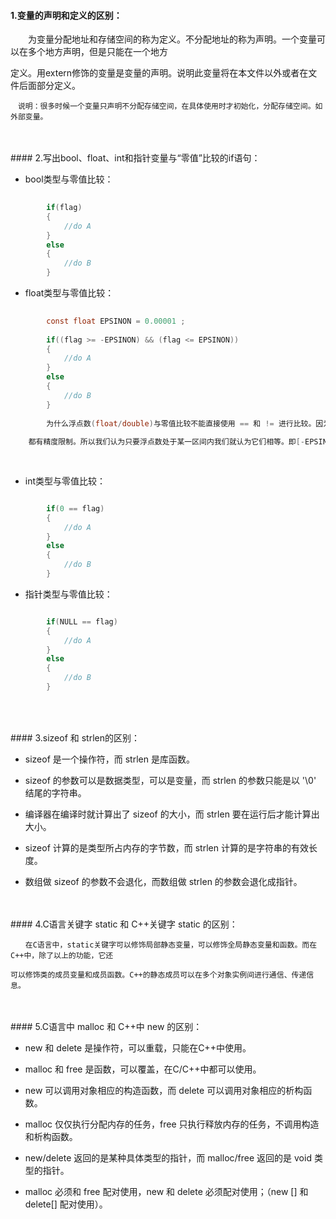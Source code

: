 #### 1.变量的声明和定义的区别：

　　为变量分配地址和存储空间的称为定义。不分配地址的称为声明。一个变量可以在多个地方声明，但是只能在一个地方


定义。用extern修饰的变量是变量的声明。说明此变量将在本文件以外或者在文件后面部分定义。
  
	　说明：很多时候一个变量只声明不分配存储空间，在具体使用时才初始化，分配存储空间。如外部变量。

<br>
<br>
#### 2.写出bool、float、int和指针变量与“零值”比较的if语句：

* bool类型与零值比较：

```c
	
		if(flag)
		{
			//do A
		}
		else
		{
			//do B
		}

```

* float类型与零值比较：

```c
	
		const float EPSINON = 0.00001 ;
		
		if((flag >= -EPSINON) && (flag <= EPSINON))
		{
			//do A
		}
		else
		{
			//do B
		}
		
		为什么浮点数(float/double)与零值比较不能直接使用 == 和 != 进行比较。因为计算机处理浮点数是有误差的，
	
	都有精度限制。所以我们认为只要浮点数处于某一区间内我们就认为它们相等。即[-EPSINON, EPSINON]。
	
	
```

* int类型与零值比较：

```c

		if(0 == flag)
		{
			//do A
		}
		else
		{
			//do B
		}

```

* 指针类型与零值比较：


```c

		if(NULL == flag)
		{
			//do A
		}
		else
		{
			//do B
		}
	
```

<br>
<br>
#### 3.sizeof 和 strlen的区别：

- sizeof 是一个操作符，而 strlen 是库函数。

- sizeof 的参数可以是数据类型，可以是变量，而 strlen 的参数只能是以 '\0' 结尾的字符串。

- 编译器在编译时就计算出了 sizeof 的大小，而 strlen 要在运行后才能计算出大小。

- sizeof 计算的是类型所占内存的字节数，而 strlen 计算的是字符串的有效长度。

- 数组做 sizeof 的参数不会退化，而数组做 strlen 的参数会退化成指针。


<br>
<br>
#### 4.C语言关键字 static 和 C++关键字 static 的区别：

	　　在C语言中，static关键字可以修饰局部静态变量，可以修饰全局静态变量和函数。而在C++中，除了以上的功能，它还
	
	可以修饰类的成员变量和成员函数。C++的静态成员可以在多个对象实例间进行通信、传递信息。

<br>
<br>
#### 5.C语言中 malloc 和 C++中 new 的区别：

- new 和 delete 是操作符，可以重载，只能在C++中使用。

- malloc 和 free 是函数，可以覆盖，在C/C++中都可以使用。

- new 可以调用对象相应的构造函数，而 delete 可以调用对象相应的析构函数。

- malloc 仅仅执行分配内存的任务，free 只执行释放内存的任务，不调用构造和析构函数。

- new/delete 返回的是某种具体类型的指针，而 malloc/free 返回的是 void 类型的指针。

- malloc 必须和 free 配对使用，new 和 delete 必须配对使用；（new [] 和 delete[] 配对使用）。




















